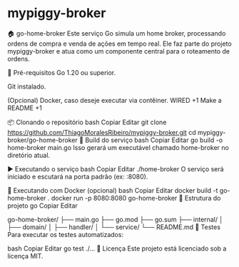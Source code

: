 # mypiggy-broker

🏠 go-home-broker
Este serviço Go simula um home broker, processando ordens de compra e venda de ações em tempo real. Ele faz parte do projeto mypiggy-broker e atua como um componente central para o roteamento de ordens.

🚀 Pré-requisitos
Go 1.20 ou superior.

Git instalado.

(Opcional) Docker, caso deseje executar via contêiner.
WIRED
+1
Make a README
+1

📦 Clonando o repositório
bash
Copiar
Editar
git clone https://github.com/ThiagoMoralesRibeiro/mypiggy-broker.git
cd mypiggy-broker/go-home-broker
🔨 Build do serviço
bash
Copiar
Editar
go build -o home-broker main.go
Isso gerará um executável chamado home-broker no diretório atual.

▶️ Executando o serviço
bash
Copiar
Editar
./home-broker
O serviço será iniciado e escutará na porta padrão (ex: :8080).

🐳 Executando com Docker (opcional)
bash
Copiar
Editar
docker build -t go-home-broker .
docker run -p 8080:8080 go-home-broker
📁 Estrutura do projeto
go
Copiar
Editar

go-home-broker/
├── main.go
├── go.mod
├── go.sum
├── internal/
│   ├── domain/
│   ├── handler/
│   └── service/
└── README.md
🧪 Testes
Para executar os testes automatizados:

bash
Copiar
Editar
go test ./...
📄 Licença
Este projeto está licenciado sob a licença MIT.

